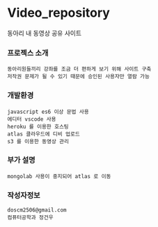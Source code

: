 # Video_repository
동아리 내 동영상 공유 사이트

### 프로젝스 소개
```
동아리원들끼리 강좌를 조금 더 편하게 보기 위해 사이트 구축
저작권 문제가 될 수 있기 때문에 승인된 사용자만 열람 가능      
```
### 개발환경
```
javascript es6 이상 문법 사용
에디터 vscode 사용  
heroku 를 이용한 호스팅
atlas 클라우드에 디비 업로드
s3 를 이용한 동영상 관리
```
### 부가 설명
```
mongolab 사용이 중지되어 atlas 로 이동 
```
### 작성자정보
```
doscm2506@gmail.com    
컴퓨터공학과 정건우   
```


